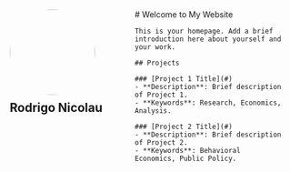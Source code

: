 <div style="display: flex;">
  <!-- Left Column -->
  <div style="flex: 0 0 200px; padding: 10px;">
    <!-- Profile Image -->
    <img src="https://github.com/rodrigonicolau/rodrigonicolau.github.io/blob/main/profile.jpg" width="150" style="border-radius: 50%;">
    <!-- Name -->
    <h1 style="font-size: 1.5em; margin-top: 10px;">Rodrigo Nicolau</h1> 
  </div>

  <!-- Right Column (Main Content) -->
  <div style="flex: 1; padding: 10px;">
    # Welcome to My Website

    This is your homepage. Add a brief introduction here about yourself and your work.

    ## Projects

    ### [Project 1 Title](#)
    - **Description**: Brief description of Project 1.  
    - **Keywords**: Research, Economics, Analysis.

    ### [Project 2 Title](#)
    - **Description**: Brief description of Project 2.  
    - **Keywords**: Behavioral Economics, Public Policy.
  </div>
</div>

